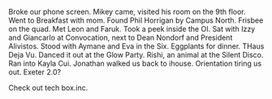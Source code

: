 Broke our phone screen. Mikey came, visited his room on the 9th floor. Went to Breakfast with mom. Found Phil Horrigan by Campus North. Frisbee on the quad. Met Leon and Faruk. Took a peek inside the OI. Sat with Izzy and Giancarlo at Convocation, next to Dean Nondorf and President Alivistos. Stood with Aymane and Eva in the Six. Eggplants for dinner. THaus Deja Vu. Danced it out at the Glow Party. Rishi, an animal at the Silent Disco. Ran into Kayla Cui. Jonathan walked us back to ihouse. Orientation tiring us out. Exeter 2.0?

Check out tech box.inc.